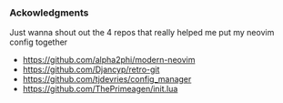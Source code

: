 ### Ackowledgments

Just wanna shout out the 4 repos that really helped me put my neovim config together

- https://github.com/alpha2phi/modern-neovim
- https://github.com/Djancyp/retro-git
- https://github.com/tjdevries/config_manager
- https://github.com/ThePrimeagen/init.lua
